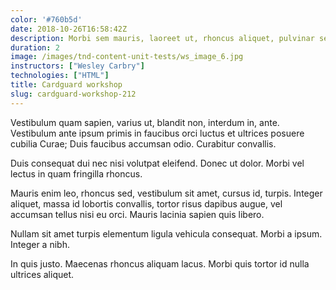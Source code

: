 ```yaml
---
color: '#760b5d'
date: 2018-10-26T16:58:42Z
description: Morbi sem mauris, laoreet ut, rhoncus aliquet, pulvinar sed, nisl.
duration: 2
image: /images/tnd-content-unit-tests/ws_image_6.jpg
instructors: ["Wesley Carbry"]
technologies: ["HTML"]
title: Cardguard workshop
slug: cardguard-workshop-212
---
```

Vestibulum quam sapien, varius ut, blandit non, interdum in, ante. Vestibulum ante ipsum primis in faucibus orci luctus et ultrices posuere cubilia Curae; Duis faucibus accumsan odio. Curabitur convallis.

Duis consequat dui nec nisi volutpat eleifend. Donec ut dolor. Morbi vel lectus in quam fringilla rhoncus.

Mauris enim leo, rhoncus sed, vestibulum sit amet, cursus id, turpis. Integer aliquet, massa id lobortis convallis, tortor risus dapibus augue, vel accumsan tellus nisi eu orci. Mauris lacinia sapien quis libero.

Nullam sit amet turpis elementum ligula vehicula consequat. Morbi a ipsum. Integer a nibh.

In quis justo. Maecenas rhoncus aliquam lacus. Morbi quis tortor id nulla ultrices aliquet.

